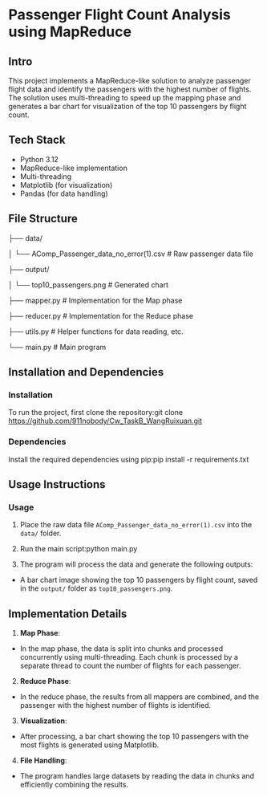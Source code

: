 # Passenger Flight Count Analysis using MapReduce

## Intro
This project implements a MapReduce-like solution to analyze passenger flight data and identify the passengers with the highest number of flights. The solution uses multi-threading to speed up the mapping phase and generates a bar chart for visualization of the top 10 passengers by flight count.

## Tech Stack
- Python 3.12
- MapReduce-like implementation
- Multi-threading
- Matplotlib (for visualization)
- Pandas (for data handling)

## File Structure
├── data/

│ └── AComp_Passenger_data_no_error(1).csv # Raw passenger data file

├── output/

│ └── top10_passengers.png # Generated chart

├── mapper.py # Implementation for the Map phase

├── reducer.py # Implementation for the Reduce phase

├── utils.py # Helper functions for data reading, etc.

└── main.py # Main program

## Installation and Dependencies
### Installation
To run the project, first clone the repository:git clone https://github.com/911nobody/Cw_TaskB_WangRuixuan.git
### Dependencies
Install the required dependencies using pip:pip install -r requirements.txt

## Usage Instructions
### Usage
1. Place the raw data file `AComp_Passenger_data_no_error(1).csv` into the `data/` folder.
2. Run the main script:python main.py


3. The program will process the data and generate the following outputs:
- A bar chart image showing the top 10 passengers by flight count, saved in the `output/` folder as `top10_passengers.png`.

## Implementation Details
1. **Map Phase**:
- In the map phase, the data is split into chunks and processed concurrently using multi-threading. Each chunk is processed by a separate thread to count the number of flights for each passenger.

2. **Reduce Phase**:
- In the reduce phase, the results from all mappers are combined, and the passenger with the highest number of flights is identified.

3. **Visualization**:
- After processing, a bar chart showing the top 10 passengers with the most flights is generated using Matplotlib.

4. **File Handling**:
- The program handles large datasets by reading the data in chunks and efficiently combining the results.
